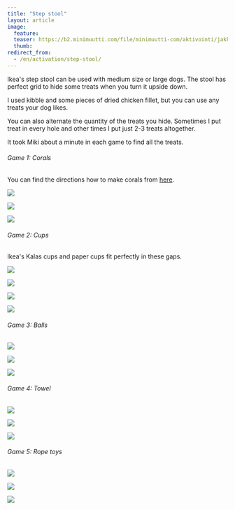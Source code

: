 ```yaml
---
title: "Step stool"
layout: article
image:
  feature:
  teaser: https://b2.minimuutti.com/file/minimuutti-com/aktivointi/jakkara/DS00940-245px.jpg
  thumb:
redirect_from:
  - /en/activation/step-stool/
---
```


Ikea's step stool can be used with medium size or large dogs. The stool has perfect grid to hide some treats when you turn it upside down.

I used kibble and some pieces of dried chicken fillet, but you can use any treats your dog likes.

You can also alternate the quantity of the treats you hide. Sometimes I put treat in every hole and other times I put just 2-3 treats altogether.

It took Miki about a minute in each game to find all the treats.

###### Game 1: Corals

You can find the directions how to make corals from [here](/en/brain-games/corals/).

![](https://b2.minimuutti.com/file/minimuutti-com/aktivointi/jakkara/DS00935-800px.jpg)

![](https://b2.minimuutti.com/file/minimuutti-com/aktivointi/jakkara/DS00933-800px.jpg)

![](https://b2.minimuutti.com/file/minimuutti-com/aktivointi/jakkara/DS00940-800px.jpg)

###### Game 2: Cups

Ikea's Kalas cups and paper cups fit perfectly in these gaps.

![](https://b2.minimuutti.com/file/minimuutti-com/aktivointi/jakkara/DS01055-800px.jpg)

![](https://b2.minimuutti.com/file/minimuutti-com/aktivointi/jakkara/DS01057-800px.jpg)

![](https://b2.minimuutti.com/file/minimuutti-com/aktivointi/jakkara/DS01072-800px.jpg)

![](https://b2.minimuutti.com/file/minimuutti-com/aktivointi/jakkara/DS01089-800px.jpg)

###### Game 3: Balls

![](https://b2.minimuutti.com/file/minimuutti-com/aktivointi/jakkara/DS00949-800px.jpg)

![](https://b2.minimuutti.com/file/minimuutti-com/aktivointi/jakkara/DS00951-800px.jpg)

![](https://b2.minimuutti.com/file/minimuutti-com/aktivointi/jakkara/DS00967-800px.jpg)

###### Game 4: Towel

![](https://b2.minimuutti.com/file/minimuutti-com/aktivointi/jakkara/DS00917-800px.jpg)

![](https://b2.minimuutti.com/file/minimuutti-com/aktivointi/jakkara/DS00919-800px.jpg)

![](https://b2.minimuutti.com/file/minimuutti-com/aktivointi/jakkara/DS00926-800px.jpg)

###### Game 5: Rope toys

![](https://b2.minimuutti.com/file/minimuutti-com/aktivointi/jakkara/DS00973-800px.jpg)

![](https://b2.minimuutti.com/file/minimuutti-com/aktivointi/jakkara/DS00985-800px.jpg)

![](https://b2.minimuutti.com/file/minimuutti-com/aktivointi/jakkara/DS00994-800px.jpg)
